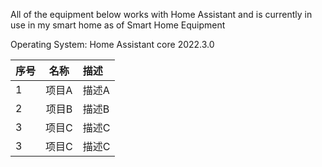 All of the equipment below works with Home Assistant and is currently in use in my smart home as of Smart Home Equipment

Operating System: Home Assistant core 2022.3.0


| 序号 | 名称   | 描述       |
| :--- | :----: | :--------- |
| 1    | 项目A  | 描述A      |
| 2    | 项目B  | 描述B      |
| 3    | 项目C  | 描述C      |
| 3    | 项目C  | 描述C      |


